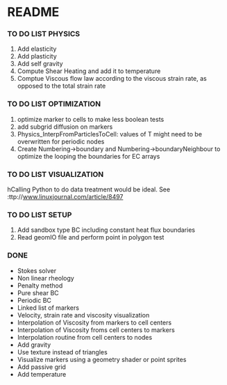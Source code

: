 # README #

### TO DO LIST PHYSICS ###

1. Add elasticity
1. Add plasticity
1. Add self gravity
1. Compute Shear Heating and add it to temperature
1. Comptue Viscous flow law according to the viscous strain rate, as opposed to the total strain rate

### TO DO LIST OPTIMIZATION ###

1. optimize marker to cells to make less boolean tests
1. add subgrid diffusion on markers
1. Physics_InterpFromParticlesToCell: values of T might need to be overwritten for periodic nodes
1. Create Numbering->boundary and Numbering->boundaryNeighbour to optimize the looping the boundaries for EC arrays

### TO DO LIST VISUALIZATION ###
hCalling Python to do data treatment would be ideal. See :ttp://www.linuxjournal.com/article/8497

### TO DO LIST SETUP ###
1. Add sandbox type BC including constant heat flux boundaries
1. Read geomIO file and perform point in polygon test

### DONE ###
- Stokes solver
- Non linear rheology
- Penalty method
- Pure shear BC
- Periodic BC
- Linked list of markers
- Velocity, strain rate and viscosity visualization
- Interpolation of Viscosity from markers to cell centers
- Interpolation of Viscosity froms cell centers to markers
- Interpolation routine from cell centers to nodes
- Add gravity
- Use texture instead of triangles
- Visualize markers using a geometry shader or point sprites
- Add passive grid
- Add temperature